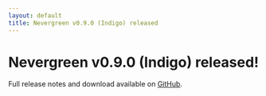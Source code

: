 ```yaml
---
layout: default
title: Nevergreen v0.9.0 (Indigo) released
---
```


# Nevergreen v0.9.0 (Indigo) released!

Full release notes and download available on [GitHub](https://github.com/build-canaries/nevergreen/releases/tag/v0.9.0).